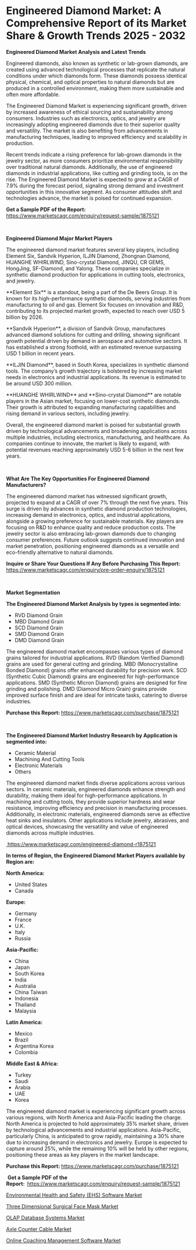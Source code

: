 <p><h1>Engineered Diamond Market: A Comprehensive Report of its Market Share & Growth Trends 2025 - 2032</h1></p><p><strong>Engineered Diamond Market Analysis and Latest Trends</strong></p>
<p><p>Engineered diamonds, also known as synthetic or lab-grown diamonds, are created using advanced technological processes that replicate the natural conditions under which diamonds form. These diamonds possess identical physical, chemical, and optical properties to natural diamonds but are produced in a controlled environment, making them more sustainable and often more affordable. </p><p>The Engineered Diamond Market is experiencing significant growth, driven by increased awareness of ethical sourcing and sustainability among consumers. Industries such as electronics, optics, and jewelry are increasingly adopting engineered diamonds due to their superior quality and versatility. The market is also benefiting from advancements in manufacturing techniques, leading to improved efficiency and scalability in production.</p><p>Recent trends indicate a rising preference for lab-grown diamonds in the jewelry sector, as more consumers prioritize environmental responsibility over traditional natural diamonds. Additionally, the use of engineered diamonds in industrial applications, like cutting and grinding tools, is on the rise. The Engineered Diamond Market is expected to grow at a CAGR of 7.9% during the forecast period, signaling strong demand and investment opportunities in this innovative segment. As consumer attitudes shift and technologies advance, the market is poised for continued expansion.</p></p>
<p><strong>Get a Sample PDF of the Report:&nbsp;</strong> <a href="https://www.marketscagr.com/enquiry/request-sample/1875121?utm_campaign=2107&utm_medium=2&utm_source=Github&utm_content=ia&utm_term=31012025&utm_id=engineered-diamond">https://www.marketscagr.com/enquiry/request-sample/1875121</a></p>
<p>&nbsp;</p>
<p><strong>Engineered Diamond Major Market Players</strong></p>
<p><p>The engineered diamond market features several key players, including Element Six, Sandvik Hyperion, ILJIN Diamond, Zhongnan Diamond, HUANGHE WHIRLWIND, Sino-crystal Diamond, JINQU, CR GEMS, HongJing, SF-Diamond, and Yalong. These companies specialize in synthetic diamond production for applications in cutting tools, electronics, and jewelry.</p><p>**Element Six** is a standout, being a part of the De Beers Group. It is known for its high-performance synthetic diamonds, serving industries from manufacturing to oil and gas. Element Six focuses on innovation and R&D, contributing to its projected market growth, expected to reach over USD 5 billion by 2026.</p><p>**Sandvik Hyperion**, a division of Sandvik Group, manufactures advanced diamond solutions for cutting and drilling, showing significant growth potential driven by demand in aerospace and automotive sectors. It has established a strong foothold, with an estimated revenue surpassing USD 1 billion in recent years.</p><p>**ILJIN Diamond**, based in South Korea, specializes in synthetic diamond tools. The company’s growth trajectory is bolstered by increasing market needs in electronics and industrial applications. Its revenue is estimated to be around USD 300 million.</p><p>**HUANGHE WHIRLWIND** and **Sino-crystal Diamond** are notable players in the Asian market, focusing on lower-cost synthetic diamonds. Their growth is attributed to expanding manufacturing capabilities and rising demand in various sectors, including jewelry.</p><p>Overall, the engineered diamond market is poised for substantial growth driven by technological advancements and broadening applications across multiple industries, including electronics, manufacturing, and healthcare. As companies continue to innovate, the market is likely to expand, with potential revenues reaching approximately USD 5-6 billion in the next few years.</p></p>
<p>&nbsp;</p>
<p><strong>What Are The Key Opportunities For Engineered Diamond Manufacturers?</strong></p>
<p><p>The engineered diamond market has witnessed significant growth, projected to expand at a CAGR of over 7% through the next five years. This surge is driven by advances in synthetic diamond production technologies, increasing demand in electronics, optics, and industrial applications, alongside a growing preference for sustainable materials. Key players are focusing on R&D to enhance quality and reduce production costs. The jewelry sector is also embracing lab-grown diamonds due to changing consumer preferences. Future outlook suggests continued innovation and market penetration, positioning engineered diamonds as a versatile and eco-friendly alternative to natural diamonds.</p></p>
<p><strong>Inquire or Share Your Questions If Any Before Purchasing This Report:</strong> <a href="https://www.marketscagr.com/enquiry/pre-order-enquiry/1875121?utm_campaign=2107&utm_medium=2&utm_source=Github&utm_content=ia&utm_term=31012025&utm_id=engineered-diamond">https://www.marketscagr.com/enquiry/pre-order-enquiry/1875121</a></p>
<p>&nbsp;</p>
<p><strong>Market Segmentation</strong></p>
<p><strong>The Engineered Diamond Market Analysis by types is segmented into:</strong></p>
<p><ul><li>RVD Diamond Grain</li><li>MBD Diamond Grain</li><li>SCD Diamond Grain</li><li>SMD Diamond Grain</li><li>DMD Diamond Grain</li></ul></p>
<p><p>The engineered diamond market encompasses various types of diamond grains tailored for industrial applications. RVD (Random Verified Diamond) grains are used for general cutting and grinding. MBD (Monocrystalline Bonded Diamond) grains offer enhanced durability for precision work. SCD (Synthetic Cubic Diamond) grains are engineered for high-performance applications. SMD (Synthetic Micron Diamond) grains are designed for fine grinding and polishing. DMD (Diamond Micro Grain) grains provide improved surface finish and are ideal for intricate tasks, catering to diverse industries.</p></p>
<p><strong>Purchase this Report:&nbsp;</strong><a href="https://www.marketscagr.com/purchase/1875121?utm_campaign=2107&utm_medium=2&utm_source=Github&utm_content=ia&utm_term=31012025&utm_id=engineered-diamond">https://www.marketscagr.com/purchase/1875121</a></p>
<p>&nbsp;</p>
<p><strong>The Engineered Diamond Market Industry Research by Application is segmented into:</strong></p>
<p><ul><li>Ceramic Material</li><li>Machining And Cutting Tools</li><li>Electronic Materials</li><li>Others</li></ul></p>
<p><p>The engineered diamond market finds diverse applications across various sectors. In ceramic materials, engineered diamonds enhance strength and durability, making them ideal for high-performance applications. In machining and cutting tools, they provide superior hardness and wear resistance, improving efficiency and precision in manufacturing processes. Additionally, in electronic materials, engineered diamonds serve as effective heat sinks and insulators. Other applications include jewelry, abrasives, and optical devices, showcasing the versatility and value of engineered diamonds across multiple industries.</p></p>
<p><a href="https://www.marketscagr.com/engineered-diamond-r1875121?utm_campaign=2107&utm_medium=2&utm_source=Github&utm_content=ia&utm_term=31012025&utm_id=engineered-diamond">&nbsp;https://www.marketscagr.com/engineered-diamond-r1875121</a></p>
<p><strong>In terms of Region, the Engineered Diamond Market Players available by Region are:</strong></p>
<p>
    <p> <strong> North America: </strong>
        <ul>
            <li>United States</li>
            <li>Canada</li>
        </ul>
        </p> 
    <p> <strong> Europe: </strong>
        <ul>
            <li>Germany</li>
            <li>France</li>
            <li>U.K.</li>
            <li>Italy</li>
            <li>Russia</li>
        </ul>
        </p> 
    <p> <strong> Asia-Pacific: </strong>
        <ul>
            <li>China</li>
            <li>Japan</li>
            <li>South Korea</li>
            <li>India</li>
            <li>Australia</li>
            <li>China Taiwan</li>
            <li>Indonesia</li>
            <li>Thailand</li>
            <li>Malaysia</li>
        </ul>
        </p> 
    <p> <strong> Latin America: </strong>
        <ul>
            <li>Mexico</li>
            <li>Brazil</li>
            <li>Argentina Korea</li>
            <li>Colombia</li>
        </ul>
        </p> 
    <p> <strong> Middle East & Africa: </strong>
        <ul>
            <li>Turkey</li>
            <li>Saudi</li>
            <li>Arabia</li>
            <li>UAE</li>
            <li>Korea</li>
        </ul>
    </p>
    </p>
<p><p>The engineered diamond market is experiencing significant growth across various regions, with North America and Asia-Pacific leading the charge. North America is projected to hold approximately 35% market share, driven by technological advancements and industrial applications. Asia-Pacific, particularly China, is anticipated to grow rapidly, maintaining a 30% share due to increasing demand in electronics and jewelry. Europe is expected to capture around 25%, while the remaining 10% will be held by other regions, positioning these areas as key players in the market landscape.</p></p>
<p><strong>Purchase this Report: </strong><a href="https://www.marketscagr.com/purchase/1875121?utm_campaign=2107&utm_medium=2&utm_source=Github&utm_content=ia&utm_term=31012025&utm_id=engineered-diamond">https://www.marketscagr.com/purchase/1875121</a></p>
<p>&nbsp;<strong>Get a Sample PDF of the Report:&nbsp;&nbsp;</strong><a href="https://www.marketscagr.com/enquiry/request-sample/1875121?utm_campaign=2107&utm_medium=2&utm_source=Github&utm_content=ia&utm_term=31012025&utm_id=engineered-diamond">https://www.marketscagr.com/enquiry/request-sample/1875121</a></p>
<p><strong></strong></p>
<p><p><a href="https://www.linkedin.com/pulse/in-depth-analysis-environmental-health-safety-ehs-software-twuce?utm_campaign=2107&utm_medium=2&utm_source=Github&utm_content=ia&utm_term=31012025&utm_id=engineered-diamond">Environmental Health and Safety (EHS) Software Market</a></p><p><a href="https://www.linkedin.com/pulse/three-dimensional-surgical-face-mask-market-size-share-analysis-o0qjf?utm_campaign=2107&utm_medium=2&utm_source=Github&utm_content=ia&utm_term=31012025&utm_id=engineered-diamond">Three Dimensional Surgical Face Mask Market</a></p><p><a href="https://www.linkedin.com/pulse/global-olap-database-systems-market-focus-product-type-cut6f?utm_campaign=2107&utm_medium=2&utm_source=Github&utm_content=ia&utm_term=31012025&utm_id=engineered-diamond">OLAP Database Systems Market</a></p><p><a href="https://github.com/delindacallegari68/Market-Research-Report-List-1/blob/main/axle-counter-cable-market.md?utm_campaign=2107&utm_medium=2&utm_source=Github&utm_content=ia&utm_term=31012025&utm_id=engineered-diamond">Axle Counter Cable Market</a></p><p><a href="https://www.linkedin.com/pulse/online-coaching-management-software-market-insights-revenue-9iboe?utm_campaign=2107&utm_medium=2&utm_source=Github&utm_content=ia&utm_term=31012025&utm_id=engineered-diamond">Online Coaching Management Software Market</a></p></p>